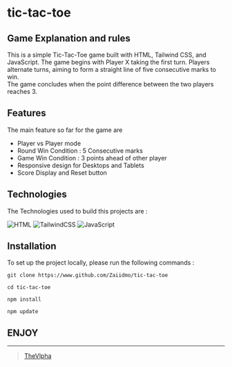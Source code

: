 # tic-tac-toe

## Game Explanation and rules

This is a simple Tic-Tac-Toe game built with HTML, Tailwind CSS, and JavaScript. The game begins with Player X taking the first turn. Players alternate turns, aiming to form a straight line of five consecutive marks to win.<br> The game concludes when the point difference between the two players reaches 3.

## Features 

The main feature so far for the game are 
- Player vs Player mode 
- Round Win Condition : 5 Consecutive marks
- Game Win Condition : 3 points ahead of other player 
- Responsive design for Desktops and Tablets 
- Score Display and Reset button 

## Technologies 

The Technologies used to build this projects are : 

![HTML](https://img.shields.io/badge/HTML5-E34F26?style=for-the-badge&logo=html5&logoColor=white)
![TailwindCSS](https://img.shields.io/badge/Tailwind_CSS-38B2AC?style=for-the-badge&logo=tailwind-css&logoColor=white)
![JavaScript](https://img.shields.io/badge/JavaScript-F7DF1E?style=for-the-badge&logo=javascript&logoColor=black)

## Installation 

To set up the project locally, please run the following commands : 
```
git clone https://www.github.com/Zaiidmo/tic-tac-toe
```
```
cd tic-tac-toe
```
```
npm install
```
```
npm update
```

## ENJOY 
---- 

> [TheVlpha](https://vlpha.vercel.app)